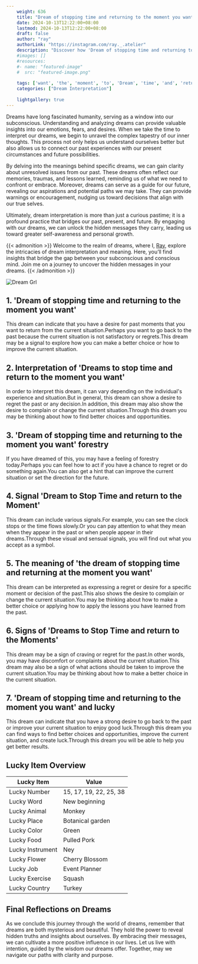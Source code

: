 ```yaml
---
    weight: 636
    title: "Dream of stopping time and returning to the moment you want"  # Assuming 'title' column exists
    date: 2024-10-13T12:22:00+08:00
    lastmod: 2024-10-13T12:22:00+08:00
    draft: false
    author: "ray"
    authorLink: "https://instagram.com/ray._.atelier"
    description: "Discover how 'Dream of stopping time and returning to the moment you want' can interpret your future and uncover its significant meanings in your life."
    #images: []
    #resources:
    #- name: "featured-image"
    #  src: "featured-image.png"
    
    tags: ['want', 'the', 'moment', 'to', 'Dream', 'time', 'and', 'returning', 'of', 'you', 'stopping']
    categories: ["Dream Interpretation"]
    
    lightgallery: true
---
```

    
Dreams have long fascinated humanity, serving as a window into our subconscious. Understanding and analyzing dreams can provide valuable insights into our emotions, fears, and desires. When we take the time to interpret our dreams, we begin to unravel the complex tapestry of our inner thoughts. This process not only helps us understand ourselves better but also allows us to connect our past experiences with our present circumstances and future possibilities.

By delving into the meanings behind specific dreams, we can gain clarity about unresolved issues from our past. These dreams often reflect our memories, traumas, and lessons learned, reminding us of what we need to confront or embrace. Moreover, dreams can serve as a guide for our future, revealing our aspirations and potential paths we may take. They can provide warnings or encouragement, nudging us toward decisions that align with our true selves.

Ultimately, dream interpretation is more than just a curious pastime; it is a profound practice that bridges our past, present, and future. By engaging with our dreams, we can unlock the hidden messages they carry, leading us toward greater self-awareness and personal growth.

{{< admonition >}}
Welcome to the realm of dreams, where I, [Ray](https://instagram.com/ray._.atelier), explore the intricacies of dream interpretation and meaning. Here, you’ll find insights that bridge the gap between your subconscious and conscious mind. Join me on a journey to uncover the hidden messages in your dreams.
{{< /admonition >}}

![Dream Grl](https://cdn.pixabay.com/photo/2017/11/02/03/35/gothic-2910057_1280.jpg "Dream Grl")

## 1. 'Dream of stopping time and returning to the moment you want'
This dream can indicate that you have a desire for past moments that you want to return from the current situation.Perhaps you want to go back to the past because the current situation is not satisfactory or regrets.This dream may be a signal to explore how you can make a better choice or how to improve the current situation.

## 2. Interpretation of 'Dreams to stop time and return to the moment you want'
In order to interpret this dream, it can vary depending on the individual's experience and situation.But in general, this dream can show a desire to regret the past or any decision.In addition, this dream may also show the desire to complain or change the current situation.Through this dream you may be thinking about how to find better choices and opportunities.

## 3. 'Dream of stopping time and returning to the moment you want' forestry
If you have dreamed of this, you may have a feeling of forestry today.Perhaps you can feel how to act if you have a chance to regret or do something again.You can also get a hint that can improve the current situation or set the direction for the future.

## 4. Signal 'Dream to Stop Time and return to the Moment'
This dream can include various signals.For example, you can see the clock stops or the time flows slowly.Or you can pay attention to what they mean when they appear in the past or when people appear in their dreams.Through these visual and sensual signals, you will find out what you accept as a symbol.

## 5. The meaning of 'the dream of stopping time and returning at the moment you want'
This dream can be interpreted as expressing a regret or desire for a specific moment or decision of the past.This also shows the desire to complain or change the current situation.You may be thinking about how to make a better choice or applying how to apply the lessons you have learned from the past.

## 6. Signs of 'Dreams to Stop Time and return to the Moments'
This dream may be a sign of craving or regret for the past.In other words, you may have discomfort or complaints about the current situation.This dream may also be a sign of what actions should be taken to improve the current situation.You may be thinking about how to make a better choice in the current situation.

## 7. 'Dream of stopping time and returning to the moment you want' and lucky
This dream can indicate that you have a strong desire to go back to the past or improve your current situation to enjoy good luck.Through this dream you can find ways to find better choices and opportunities, improve the current situation, and create luck.Through this dream you will be able to help you get better results.

## Lucky Item Overview
| Lucky Item          | Value              |
|---------------|--------------------|
| Lucky Number        | 15, 17, 19, 22, 25, 38  |
| Lucky Word          | New beginning |
| Lucky Animal        | Monkey |
| Lucky Place         | Botanical garden     |
| Lucky Color         | Green     |
| Lucky Food          | Pulled Pork      |
| Lucky Instrument    | Ney |
| Lucky Flower        | Cherry Blossom    |
| Lucky Job           | Event Planner       |
| Lucky Exercise      | Squash  |
| Lucky Country       | Turkey    |


##  Final Reflections on Dreams

As we conclude this journey through the world of dreams, remember that dreams are both mysterious and beautiful. They hold the power to reveal hidden truths and insights about ourselves. By embracing their messages, we can cultivate a more positive influence in our lives. Let us live with intention, guided by the wisdom our dreams offer. Together, may we navigate our paths with clarity and purpose.
